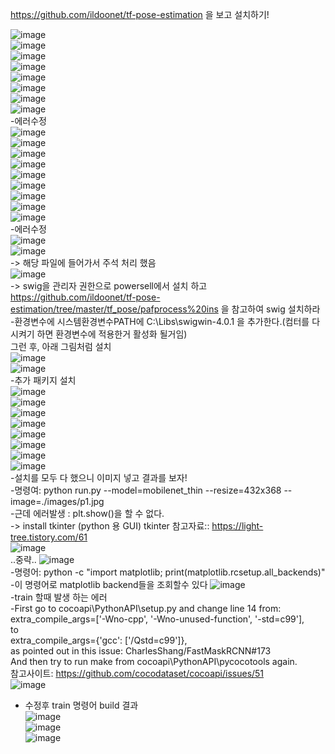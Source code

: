 https://github.com/ildoonet/tf-pose-estimation 을 보고 설치하기!  

![image](https://user-images.githubusercontent.com/56099627/75567025-23c51680-5a94-11ea-9a4e-1cc584f74771.png)  
![image](https://user-images.githubusercontent.com/56099627/75567086-49eab680-5a94-11ea-97cf-1dcc5376972b.png)  
![image](https://user-images.githubusercontent.com/56099627/75567157-65ee5800-5a94-11ea-94ac-cc57c07c2841.png)  
![image](https://user-images.githubusercontent.com/56099627/75567217-7b638200-5a94-11ea-94a4-0200627c0c02.png)  
![image](https://user-images.githubusercontent.com/56099627/75567267-93d39c80-5a94-11ea-93c6-393f70965aca.png)  
![image](https://user-images.githubusercontent.com/56099627/75567325-b1086b00-5a94-11ea-8358-78f8a8a34bd2.png)  
![image](https://user-images.githubusercontent.com/56099627/75567385-caa9b280-5a94-11ea-98c4-d7418abe2a5f.png)  
![image](https://user-images.githubusercontent.com/56099627/75567449-e614bd80-5a94-11ea-8e55-256baa5d6e93.png)  
-에러수정    
![image](https://user-images.githubusercontent.com/56099627/75607031-50316f00-5b36-11ea-9a28-455bfb0936b4.png)  
![image](https://user-images.githubusercontent.com/56099627/75607046-78b96900-5b36-11ea-9a65-e23e125b26a0.png)  
![image](https://user-images.githubusercontent.com/56099627/75607065-a7374400-5b36-11ea-8cb2-d48554189aca.png)  
![image](https://user-images.githubusercontent.com/56099627/75607083-c59d3f80-5b36-11ea-8329-e1fc145c1dbe.png)  
![image](https://user-images.githubusercontent.com/56099627/75607096-dbab0000-5b36-11ea-90b5-0908eeed7015.png)  
![image](https://user-images.githubusercontent.com/56099627/75607113-19a82400-5b37-11ea-8ce9-32cf776334f4.png)  
![image](https://user-images.githubusercontent.com/56099627/75607130-3f352d80-5b37-11ea-83c3-f76a69b3bb74.png)  
![image](https://user-images.githubusercontent.com/56099627/75607138-5411c100-5b37-11ea-86ff-db8d69738560.png)  
![image](https://user-images.githubusercontent.com/56099627/75607150-6db30880-5b37-11ea-9be6-e097fc0da948.png)  
-에러수정  
![image](https://user-images.githubusercontent.com/56099627/75608132-29783600-5b40-11ea-8943-09a8eb2621cd.png)  
![image](https://user-images.githubusercontent.com/56099627/75610291-58e46e00-5b53-11ea-875f-01ddea8dd2fd.png)  
-> 해당 파일에 들어가서 주석 처리 했음  
![image](https://user-images.githubusercontent.com/56099627/75610306-79acc380-5b53-11ea-87ed-9106088d07c7.png)  
-> swig을 관리자 권한으로 powersell에서 설치 하고  
https://github.com/ildoonet/tf-pose-estimation/tree/master/tf_pose/pafprocess%20ins 을 참고하여 swig 설치하라  
-환경변수에 시스템환경변수PATH에 C:\Libs\swigwin-4.0.1 을 추가한다.(컴터를 다시켜기 하면 환경변수에 적용한거 활성화 될거임)  
그런 후, 아래 그림처럼 설치  
![image](https://user-images.githubusercontent.com/56099627/75610596-fd67af80-5b55-11ea-9076-3028e6b0db1d.png)  
![image](https://user-images.githubusercontent.com/56099627/75610622-2a1bc700-5b56-11ea-81da-8603e3cdc108.png)  
-추가 패키지 설치  
![image](https://user-images.githubusercontent.com/56099627/75611486-43c10c80-5b5e-11ea-9bc4-46846234b43f.png)  
![image](https://user-images.githubusercontent.com/56099627/75611520-7bc84f80-5b5e-11ea-8d27-64ce54c8c2e2.png)  
![image](https://user-images.githubusercontent.com/56099627/75611535-a4e8e000-5b5e-11ea-8f52-b2fa5f1392c9.png)  
![image](https://user-images.githubusercontent.com/56099627/75611540-c1851800-5b5e-11ea-89cd-d8f71ba348da.png)  
![image](https://user-images.githubusercontent.com/56099627/75611548-de215000-5b5e-11ea-9c78-1ea3e5accd28.png)  
![image](https://user-images.githubusercontent.com/56099627/75611570-00b36900-5b5f-11ea-9572-d659011e082e.png)  
![image](https://user-images.githubusercontent.com/56099627/75611586-22aceb80-5b5f-11ea-809d-4a4cd90d8fc1.png)  
![image](https://user-images.githubusercontent.com/56099627/75611600-3b1d0600-5b5f-11ea-8ce5-147aed98ffc5.png)  
-설치를 모두 다 했으니 이미지 넣고 결과를 보자!  
-명령여: python run.py --model=mobilenet_thin --resize=432x368 --image=./images/p1.jpg  
-근데 에러발생 : plt.show()을 할 수 없다.  
  -> install tkinter (python 용 GUI)
tkinter 참고자료:: https://light-tree.tistory.com/61  
![image](https://user-images.githubusercontent.com/56099627/75611844-80423780-5b61-11ea-9f6e-3b853a42f9fa.png)  
..중략..
![image](https://user-images.githubusercontent.com/56099627/75611861-9ea83300-5b61-11ea-9c1e-6460f40c8034.png)  
-명령어: python -c "import matplotlib; print(matplotlib.rcsetup.all_backends)"
-이 명령어로 matplotlib backend들을 조회할수 있다
![image](https://user-images.githubusercontent.com/56099627/75612159-59d1cb80-5b64-11ea-9d90-c83d1ff0e5ba.png)  
-train 할때 발생 하는 에러  
-First go to cocoapi\PythonAPI\setup.py and change line 14 from:  
extra_compile_args=['-Wno-cpp', '-Wno-unused-function', '-std=c99'],  
to  
extra_compile_args={'gcc': ['/Qstd=c99']},  
as pointed out in this issue: CharlesShang/FastMaskRCNN#173  
And then try to run make from cocoapi\PythonAPI\pycocotools again.  
참고사이트: https://github.com/cocodataset/cocoapi/issues/51  
![image](https://user-images.githubusercontent.com/56099627/75663702-9ca2b900-5cb4-11ea-9121-3343dea4f870.png)  
- 수정후 train 명령어 build 결과  
![image](https://user-images.githubusercontent.com/56099627/75663880-eb505300-5cb4-11ea-80a6-6326b78e7efc.png)  
![image](https://user-images.githubusercontent.com/56099627/75663977-16d33d80-5cb5-11ea-8fcd-de7460273659.png)  
![image](https://user-images.githubusercontent.com/56099627/75664156-59951580-5cb5-11ea-9b07-c279418d3eed.png)  
